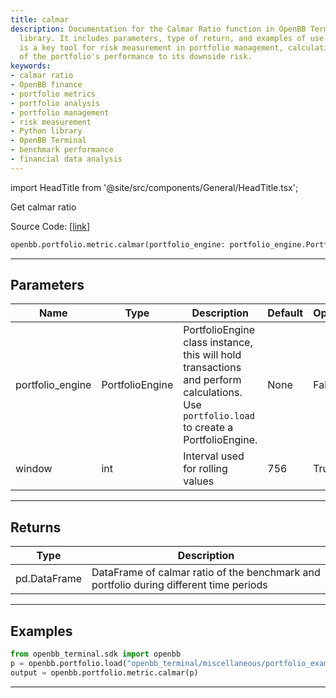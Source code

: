 ```yaml
---
title: calmar
description: Documentation for the Calmar Ratio function in OpenBB Terminal, a Python
  library. It includes parameters, type of return, and examples of use. This function
  is a key tool for risk measurement in portfolio management, calculating the ratio
  of the portfolio's performance to its downside risk.
keywords:
- calmar ratio
- OpenBB finance
- portfolio metrics
- portfolio analysis
- portfolio management
- risk measurement
- Python library
- OpenBB Terminal
- benchmark performance
- financial data analysis
---
```


import HeadTitle from '@site/src/components/General/HeadTitle.tsx';

<HeadTitle title="calmar - Metric - Portfolio - Reference | OpenBB SDK Docs" />

Get calmar ratio

Source Code: [[link](https://github.com/OpenBB-finance/OpenBBTerminal/tree/main/openbb_terminal/portfolio/portfolio_model.py#L1522)]

```python
openbb.portfolio.metric.calmar(portfolio_engine: portfolio_engine.PortfolioEngine, window: int = 756)
```

---

## Parameters

| Name | Type | Description | Default | Optional |
| ---- | ---- | ----------- | ------- | -------- |
| portfolio_engine | PortfolioEngine | PortfolioEngine class instance, this will hold transactions and perform calculations.<br/>Use `portfolio.load` to create a PortfolioEngine. | None | False |
| window | int | Interval used for rolling values | 756 | True |


---

## Returns

| Type | Description |
| ---- | ----------- |
| pd.DataFrame | DataFrame of calmar ratio of the benchmark and portfolio during different time periods |
---

## Examples

```python
from openbb_terminal.sdk import openbb
p = openbb.portfolio.load("openbb_terminal/miscellaneous/portfolio_examples/holdings/example.csv")
output = openbb.portfolio.metric.calmar(p)
```

---
